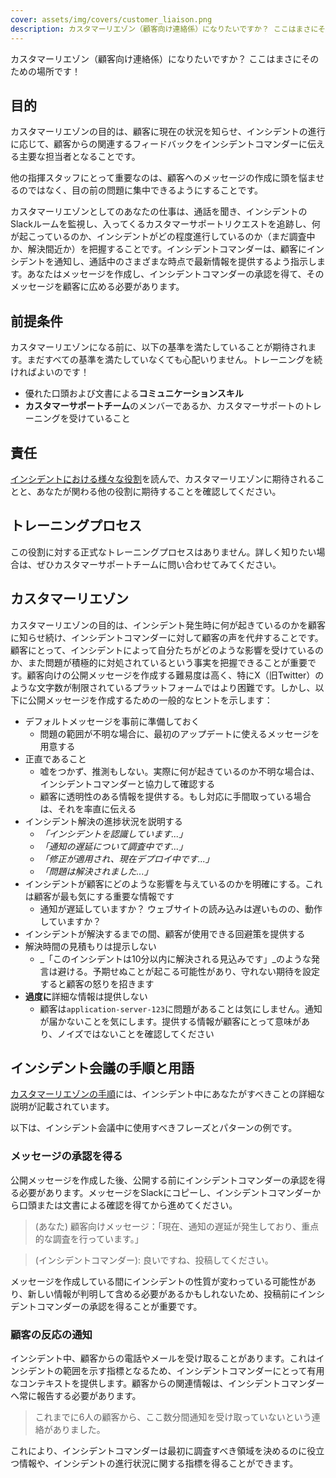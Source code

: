 ```yaml
---
cover: assets/img/covers/customer_liaison.png
description: カスタマーリエゾン（顧客向け連絡係）になりたいですか？ ここはまさにそのための場所です！
---
```

カスタマーリエゾン（顧客向け連絡係）になりたいですか？ ここはまさにそのための場所です！

## 目的

カスタマーリエゾンの目的は、顧客に現在の状況を知らせ、インシデントの進行に応じて、顧客からの関連するフィードバックをインシデントコマンダーに伝える主要な担当者となることです。

他の指揮スタッフにとって重要なのは、顧客へのメッセージの作成に頭を悩ませるのではなく、目の前の問題に集中できるようにすることです。

カスタマーリエゾンとしてのあなたの仕事は、通話を聞き、インシデントのSlackルームを監視し、入ってくるカスタマーサポートリクエストを追跡し、何が起こっているのか、インシデントがどの程度進行しているのか（まだ調査中か、解決間近か）を把握することです。インシデントコマンダーは、顧客にインシデントを通知し、通話中のさまざまな時点で最新情報を提供するよう指示します。あなたはメッセージを作成し、インシデントコマンダーの承認を得て、そのメッセージを顧客に広める必要があります。

## 前提条件
カスタマーリエゾンになる前に、以下の基準を満たしていることが期待されます。まだすべての基準を満たしていなくても心配いりません。トレーニングを続ければよいのです！

* 優れた口頭および文書による**コミュニケーションスキル**
* **カスタマーサポートチーム**のメンバーであるか、カスタマーサポートのトレーニングを受けていること

## 責任
[インシデントにおける様々な役割](../before/different_roles.md)を読んで、カスタマーリエゾンに期待されることと、あなたが関わる他の役割に期待することを確認してください。

## トレーニングプロセス
この役割に対する正式なトレーニングプロセスはありません。詳しく知りたい場合は、ぜひカスタマーサポートチームに問い合わせてみてください。

## カスタマーリエゾン
カスタマーリエゾンの目的は、インシデント発生時に何が起きているのかを顧客に知らせ続け、インシデントコマンダーに対して顧客の声を代弁することです。顧客にとって、インシデントによって自分たちがどのような影響を受けているのか、また問題が積極的に対処されているという事実を把握できることが重要です。顧客向けの公開メッセージを作成する難易度は高く、特にX（旧Twitter）のような文字数が制限されているプラットフォームではより困難です。しかし、以下に公開メッセージを作成するための一般的なヒントを示します：

* デフォルトメッセージを事前に準備しておく
    * 問題の範囲が不明な場合に、最初のアップデートに使えるメッセージを用意する
* 正直であること
    * 嘘をつかず、推測もしない。実際に何が起きているのか不明な場合は、インシデントコマンダーと協力して確認する
    * 顧客に透明性のある情報を提供する。もし対応に手間取っている場合は、それを率直に伝える
* インシデント解決の進捗状況を説明する
    * _「インシデントを認識しています...」_
    * _「通知の遅延について調査中です...」_
    * _「修正が適用され、現在デプロイ中です...」_
    * _「問題は解決されました...」_
* インシデントが顧客にどのような影響を与えているのかを明確にする。これは顧客が最も気にする重要な情報です
    * 通知が遅延していますか？ ウェブサイトの読み込みは遅いものの、動作していますか？
* インシデントが解決するまでの間、顧客が使用できる回避策を提供する
* <span class="icon bad"></span>  解決時間の見積もりは提示しない
    * _「このインシデントは10分以内に解決される見込みです」_のような発言は避ける。予期せぬことが起こる可能性があり、守れない期待を設定すると顧客の怒りを招きます
* <span class="icon bad"></span>  **過度に**詳細な情報は提供しない
    * 顧客は`application-server-123`に問題があることは気にしません。通知が届かないことを気にします。提供する情報が顧客にとって意味があり、ノイズではないことを確認してください

## インシデント会議の手順と用語
[カスタマーリエゾンの手順](../during/during_an_incident.md)には、インシデント中にあなたがすべきことの詳細な説明が記載されています。

以下は、インシデント会議中に使用すべきフレーズとパターンの例です。

### メッセージの承認を得る
公開メッセージを作成した後、公開する前にインシデントコマンダーの承認を得る必要があります。メッセージをSlackにコピーし、インシデントコマンダーから口頭または文書による確認を得てから進めてください。

> (あなた) 顧客向けメッセージ：「現在、通知の遅延が発生しており、重点的な調査を行っています。」

> (インシデントコマンダー): 良いですね、投稿してください。

メッセージを作成している間にインシデントの性質が変わっている可能性があり、新しい情報が判明して含める必要があるかもしれないため、投稿前にインシデントコマンダーの承認を得ることが重要です。

### 顧客の反応の通知
インシデント中、顧客からの電話やメールを受け取ることがあります。これはインシデントの範囲を示す指標となるため、インシデントコマンダーにとって有用なコンテキストを提供します。顧客からの関連情報は、インシデントコマンダーへ常に報告する必要があります。

> これまでに6人の顧客から、ここ数分間通知を受け取っていないという連絡がありました。

これにより、インシデントコマンダーは最初に調査すべき領域を決めるのに役立つ情報や、インシデントの進行状況に関する指標を得ることができます。
